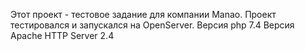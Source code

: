 Этот проект - тестовое задание для компании Manao.
Проект тестировался и запускался на OpenServer.
Версия php 7.4
Версия Apache HTTP Server 2.4
